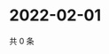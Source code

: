 # 2022-02-01

共 0 条

<!-- BEGIN WEIBO -->
<!-- 最后更新时间 Tue Feb 01 2022 03:07:02 GMT+0800 (China Standard Time) -->

<!-- END WEIBO -->
